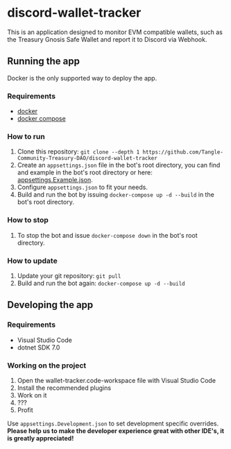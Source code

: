 # discord-wallet-tracker

This is an application designed to monitor EVM compatible wallets, such as the Treasury Gnosis Safe Wallet and report it to Discord via Webhook.

## **Running the app**
Docker is the only supported way to deploy the app.
### Requirements
- [docker](https://docs.docker.com/engine/install/)
- [docker compose](https://docs.docker.com/compose/install/)

### How to run
1. Clone this repository: ``git clone --depth 1 https://github.com/Tangle-Community-Treasury-DAO/discord-wallet-tracker``
2. Create an ``appsettings.json`` file in the bot's root directory, you can find and example in the bot's root directory or here: [appsettings.Example.json](https://raw.githubusercontent.com/Tangle-Community-Treasury-DAO/discord-wallet-tracker/develop/appsettings.Example.json).
3. Configure ``appsettings.json`` to fit your needs.
4. Build and run the bot by issuing ``docker-compose up -d --build`` in the bot's root directory.

### How to stop
1. To stop the bot and issue ``docker-compose down`` in the bot's root directory.

### How to update
1. Update your git repository: ``git pull``
2. Build and run the bot again: ``docker-compose up -d --build``

## **Developing the app**
### Requirements
- Visual Studio Code
- dotnet SDK 7.0

### Working on the project
1. Open the wallet-tracker.code-workspace file with Visual Studio Code
2. Install the recommended plugins
3. Work on it
4. ???
5. Profit

Use ``appsettings.Development.json`` to set development specific overrides.  
**Please help us to make the developer experience great with other IDE's, it is greatly appreciated!**